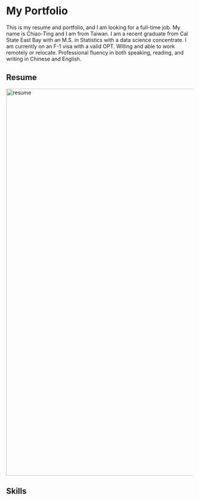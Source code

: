 # My Portfolio  

This is my resume and portfolio, and I am looking for a full-time job.
My name is Chiao-Ting and I am from Taiwan. I am a recent graduate from Cal State East Bay with an M.S. in Statistics with a data science concentrate. 
I am currently on an F-1 visa with a valid OPT. Willing and able to work remotely or relocate. 
Professional fluency in both speaking, reading, and writing in Chinese and English.

## Resume    
 
<img width="1044" alt="resume" src="https://user-images.githubusercontent.com/67095395/93373108-ba2b1080-f809-11ea-89c0-130255cd7023.png">

## Skills

